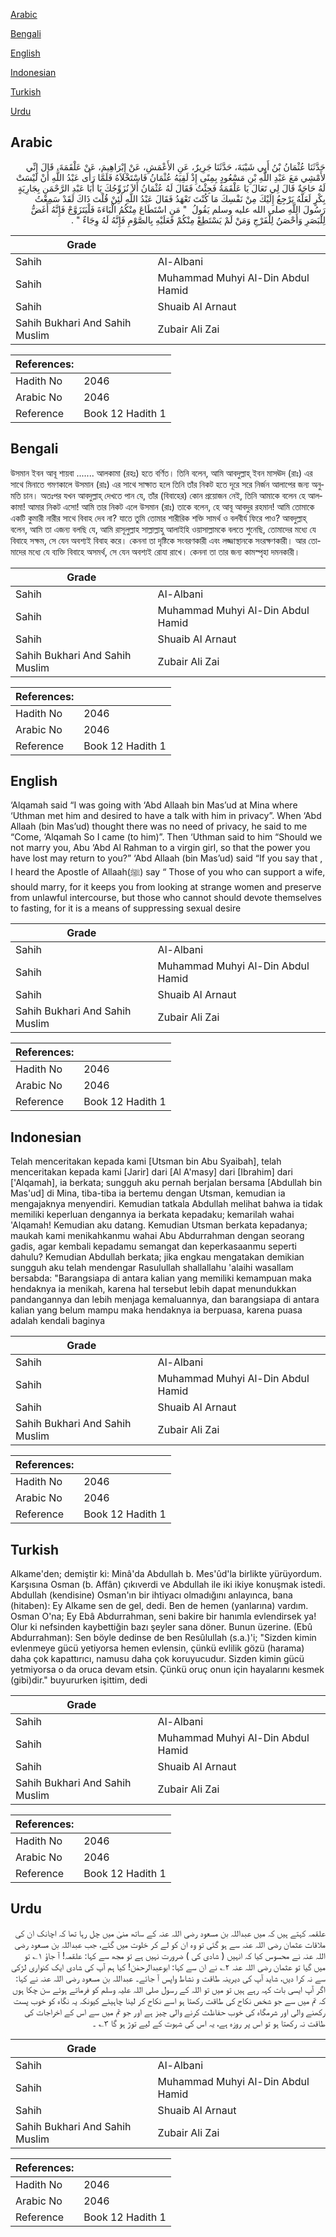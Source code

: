 [Arabic](#arabic)

[Bengali](#bengali)

[English](#english)

[Indonesian](#indonesian)

[Turkish](#turkish)

[Urdu](#urdu)

## Arabic


<div dir="rtl" lang="ar" style={{fontSize:'larger',backgroundColor:'#f8f9fa',padding:20}}>
حَدَّثَنَا عُثْمَانُ بْنُ أَبِي شَيْبَةَ، حَدَّثَنَا جَرِيرٌ، عَنِ الأَعْمَشِ، عَنْ إِبْرَاهِيمَ، عَنْ عَلْقَمَةَ، قَالَ إِنِّي لأَمْشِي مَعَ عَبْدِ اللَّهِ بْنِ مَسْعُودٍ بِمِنًى إِذْ لَقِيَهُ عُثْمَانُ فَاسْتَخْلاَهُ فَلَمَّا رَأَى عَبْدُ اللَّهِ أَنْ لَيْسَتْ لَهُ حَاجَةٌ قَالَ لِي تَعَالَ يَا عَلْقَمَةُ فَجِئْتُ فَقَالَ لَهُ عُثْمَانُ أَلاَ نُزَوِّجُكَ يَا أَبَا عَبْدِ الرَّحْمَنِ بِجَارِيَةٍ بِكْرٍ لَعَلَّهُ يَرْجِعُ إِلَيْكَ مِنْ نَفْسِكَ مَا كُنْتَ تَعْهَدُ فَقَالَ عَبْدُ اللَّهِ لَئِنْ قُلْتَ ذَاكَ لَقَدْ سَمِعْتُ رَسُولَ اللَّهِ صلى الله عليه وسلم يَقُولُ ‏ "‏ مَنِ اسْتَطَاعَ مِنْكُمُ الْبَاءَةَ فَلْيَتَزَوَّجْ فَإِنَّهُ أَغَضُّ لِلْبَصَرِ وَأَحْصَنُ لِلْفَرْجِ وَمَنْ لَمْ يَسْتَطِعْ مِنْكُمْ فَعَلَيْهِ بِالصَّوْمِ فَإِنَّهُ لَهُ وِجَاءٌ ‏"‏ ‏.‏
</div>
<div style={{backgroundColor:'#f8f9fa',padding:20, marginBottom: 10}}><table> <thead> <tr> <th>Grade</th> <th></th> </tr> </thead> <tbody> <tr><td>Sahih</td><td>Al-Albani</td></tr><tr><td>Sahih</td><td>Muhammad Muhyi Al-Din Abdul Hamid</td></tr><tr><td>Sahih</td><td>Shuaib Al Arnaut</td></tr><tr><td>Sahih Bukhari And Sahih Muslim</td><td>Zubair Ali Zai</td></tr></tbody></table><table> <thead> <tr> <th>References:</th> <th></th> </tr> </thead> <tbody><tr><td>Hadith No</td><td>2046</td></tr><tr><td>Arabic No</td><td>2046</td></tr><tr><td>Reference</td><td>Book 12 Hadith 1</td></tr></tbody></table></div>

## Bengali


<div dir="ltr" lang="bn" style={{fontSize:'larger',backgroundColor:'#f8f9fa',padding:20}}>
উসমান ইবন আবূ শায়বা ....... আলকামা (রহঃ) হতে বর্ণিত। তিনি বলেন, আমি আবদুল্লাহ্ ইবন মাসঊদ (রাঃ) এর সাথে মিনাতে গমণকালে উসমান (রাঃ) এর সাথে সাক্ষাত হলে তিনি তাঁর নিকট হতে দূরে সরে নির্জন আলাপের জন্য অনুমতি চান। অতঃপর যখন আবদুল্লাহ্ দেখতে পান যে, তাঁর (বিবাহের) কোন প্রয়োজন নেই, তিনি আমাকে বলেন হে আলকামা! আমার নিকট এসো! আমি তার নিকট এলে উসমান (রাঃ) তাকে বলেন, হে আবূ আবদুর রহমান! আমি তোমাকে একটি কুমারী নারীর সাথে বিবাহ দেব না? যাতে তুমি তোমার শারীরিক শক্তি সামর্থ ও বলবীর্য ফিরে পাও? আবদুল্লাহ্ বলেন, আমি তা এজন্য বলছি যে, আমি রাসূলুল্লাহ সাল্লাল্লাহু আলাইহি ওয়াসাল্লামকে বলতে শুনেছি, তোমাদের মধ্যে যে বিবাহে সক্ষম, সে যেন অবশ্যই বিবাহ করে। কেননা তা দৃষ্টিকে সংবরণকারী এবং লজ্জাস্থানকে সংরক্ষণকারী। আর তোমাদের মধ্যে যে ব্যক্তি বিবাহে অসমর্থ, সে যেন অবশ্যই রোযা রাখে। কেননা তা তার জন্য কামস্পৃহা দমনকারী।
</div>
<div style={{backgroundColor:'#f8f9fa',padding:20, marginBottom: 10}}><table> <thead> <tr> <th>Grade</th> <th></th> </tr> </thead> <tbody> <tr><td>Sahih</td><td>Al-Albani</td></tr><tr><td>Sahih</td><td>Muhammad Muhyi Al-Din Abdul Hamid</td></tr><tr><td>Sahih</td><td>Shuaib Al Arnaut</td></tr><tr><td>Sahih Bukhari And Sahih Muslim</td><td>Zubair Ali Zai</td></tr></tbody></table><table> <thead> <tr> <th>References:</th> <th></th> </tr> </thead> <tbody><tr><td>Hadith No</td><td>2046</td></tr><tr><td>Arabic No</td><td>2046</td></tr><tr><td>Reference</td><td>Book 12 Hadith 1</td></tr></tbody></table></div>

## English


<div dir="ltr" lang="en" style={{fontSize:'larger',backgroundColor:'#f8f9fa',padding:20}}>
‘Alqamah said “I was going with ‘Abd Allaah bin Mas’ud at Mina where ‘Uthman met him and desired to have a talk with him in privacy”. When ‘Abd Allaah (bin Mas’ud) thought there was no need of privacy, he said to me “Come, ‘Alqamah So I came (to him)”. Then ‘Uthman said to him “Should we not marry you, Abu ‘Abd Al Rahman to a virgin girl, so that the power you have lost may return to you?” ‘Abd Allaah (bin Mas’ud) said “If you say that , I heard the Apostle of Allaah(ﷺ) say “ Those of you who can support a wife, should marry, for it keeps you from looking at strange women and preserve from unlawful intercourse, but those who cannot should devote themselves to fasting, for it is a means of suppressing sexual desire
</div>
<div style={{backgroundColor:'#f8f9fa',padding:20, marginBottom: 10}}><table> <thead> <tr> <th>Grade</th> <th></th> </tr> </thead> <tbody> <tr><td>Sahih</td><td>Al-Albani</td></tr><tr><td>Sahih</td><td>Muhammad Muhyi Al-Din Abdul Hamid</td></tr><tr><td>Sahih</td><td>Shuaib Al Arnaut</td></tr><tr><td>Sahih Bukhari And Sahih Muslim</td><td>Zubair Ali Zai</td></tr></tbody></table><table> <thead> <tr> <th>References:</th> <th></th> </tr> </thead> <tbody><tr><td>Hadith No</td><td>2046</td></tr><tr><td>Arabic No</td><td>2046</td></tr><tr><td>Reference</td><td>Book 12 Hadith 1</td></tr></tbody></table></div>

## Indonesian


<div dir="ltr" lang="id" style={{fontSize:'larger',backgroundColor:'#f8f9fa',padding:20}}>
Telah menceritakan kepada kami [Utsman bin Abu Syaibah], telah menceritakan kepada kami [Jarir] dari [Al A'masy] dari [Ibrahim] dari ['Alqamah], ia berkata; sungguh aku pernah berjalan bersama [Abdullah bin Mas'ud] di Mina, tiba-tiba ia bertemu dengan Utsman, kemudian ia mengajaknya menyendiri. Kemudian tatkala Abdullah melihat bahwa ia tidak memiliki keperluan dengannya ia berkata kepadaku; kemarilah wahai 'Alqamah! Kemudian aku datang. Kemudian Utsman berkata kepadanya; maukah kami menikahkanmu wahai Abu Abdurrahman dengan seorang gadis, agar kembali kepadamu semangat dan keperkasaanmu seperti dahulu? Kemudian Abdullah berkata; jika engkau mengatakan demikian sungguh aku telah mendengar Rasulullah shallallahu 'alaihi wasallam bersabda: "Barangsiapa di antara kalian yang memiliki kemampuan maka hendaknya ia menikah, karena hal tersebut lebih dapat menundukkan pandangannya dan lebih menjaga kemaluannya, dan barangsiapa di antara kalian yang belum mampu maka hendaknya ia berpuasa, karena puasa adalah kendali baginya
</div>
<div style={{backgroundColor:'#f8f9fa',padding:20, marginBottom: 10}}><table> <thead> <tr> <th>Grade</th> <th></th> </tr> </thead> <tbody> <tr><td>Sahih</td><td>Al-Albani</td></tr><tr><td>Sahih</td><td>Muhammad Muhyi Al-Din Abdul Hamid</td></tr><tr><td>Sahih</td><td>Shuaib Al Arnaut</td></tr><tr><td>Sahih Bukhari And Sahih Muslim</td><td>Zubair Ali Zai</td></tr></tbody></table><table> <thead> <tr> <th>References:</th> <th></th> </tr> </thead> <tbody><tr><td>Hadith No</td><td>2046</td></tr><tr><td>Arabic No</td><td>2046</td></tr><tr><td>Reference</td><td>Book 12 Hadith 1</td></tr></tbody></table></div>

## Turkish


<div dir="ltr" lang="tr" style={{fontSize:'larger',backgroundColor:'#f8f9fa',padding:20}}>
Alkame'den; demiştir ki: Minâ'da Abdullah b. Mes'ûd'la birlikte yürüyordum. Karşısına Osman (b. Affân) çıkıverdi ve Abdullah ile iki ikiye konuşmak istedi. Abdullah (kendisine) Osman'ın bir ihtiyacı olmadığını anlayınca, bana (hitaben): Ey Alkame sen de gel, dedi. Ben de hemen (yanlarına) vardım. Osman O'na; Ey Ebâ Abdurrahman, seni bakire bir hanımla evlendirsek ya! Olur ki nefsinden kaybettiğin bazı şeyler sana döner. Bunun üzerine. (Ebû Abdurrahman): Sen böyle dedinse de ben Resûlullah (s.a.)'i; "Sizden kimin evlenmeye gücü yetiyorsa hemen evlensin, çünkü evlilik gözü (harama) daha çok kapattırıcı, namusu daha çok koruyucudur. Sizden kimin gücü yetmiyorsa o da oruca devam etsin. Çünkü oruç onun için hayalarını kesmek (gibi)dir." buyururken işittim, dedi
</div>
<div style={{backgroundColor:'#f8f9fa',padding:20, marginBottom: 10}}><table> <thead> <tr> <th>Grade</th> <th></th> </tr> </thead> <tbody> <tr><td>Sahih</td><td>Al-Albani</td></tr><tr><td>Sahih</td><td>Muhammad Muhyi Al-Din Abdul Hamid</td></tr><tr><td>Sahih</td><td>Shuaib Al Arnaut</td></tr><tr><td>Sahih Bukhari And Sahih Muslim</td><td>Zubair Ali Zai</td></tr></tbody></table><table> <thead> <tr> <th>References:</th> <th></th> </tr> </thead> <tbody><tr><td>Hadith No</td><td>2046</td></tr><tr><td>Arabic No</td><td>2046</td></tr><tr><td>Reference</td><td>Book 12 Hadith 1</td></tr></tbody></table></div>

## Urdu


<div dir="rtl" lang="ur" style={{fontSize:'larger',backgroundColor:'#f8f9fa',padding:20}}>
علقمہ کہتے ہیں کہ میں عبداللہ بن مسعود رضی اللہ عنہ کے ساتھ منیٰ میں چل رہا تھا کہ اچانک ان کی ملاقات عثمان رضی اللہ عنہ سے ہو گئی تو وہ ان کو لے کر خلوت میں گئے، جب عبداللہ بن مسعود رضی اللہ عنہ نے محسوس کیا کہ انہیں ( شادی کی ) ضرورت نہیں ہے تو مجھ سے کہا: علقمہ! آ جاؤ ۱؎ تو میں گیا تو عثمان رضی اللہ عنہ ۲؎ نے ان سے کہا: ابوعبدالرحمٰن! کیا ہم آپ کی شادی ایک کنواری لڑکی سے نہ کرا دیں، شاید آپ کی دیرینہ طاقت و نشاط واپس آ جائے۔ عبداللہ بن مسعود رضی اللہ عنہ نے کہا: اگر آپ ایسی بات کہہ رہے ہیں تو میں تو اللہ کے رسول صلی اللہ علیہ وسلم کو فرماتے ہوئے سن چکا ہوں کہ تم میں سے جو شخص نکاح کی طاقت رکھتا ہو اسے نکاح کر لینا چاہیئے کیونکہ یہ نگاہ کو خوب پست رکھنے والی اور شرمگاہ کی خوب حفاظت کرنے والی چیز ہے اور جو تم میں سے اس کے اخراجات کی طاقت نہ رکھتا ہو تو اس پر روزہ ہے، یہ اس کی شہوت کے لیے توڑ ہو گا ۳؎ ۔
</div>
<div style={{backgroundColor:'#f8f9fa',padding:20, marginBottom: 10}}><table> <thead> <tr> <th>Grade</th> <th></th> </tr> </thead> <tbody> <tr><td>Sahih</td><td>Al-Albani</td></tr><tr><td>Sahih</td><td>Muhammad Muhyi Al-Din Abdul Hamid</td></tr><tr><td>Sahih</td><td>Shuaib Al Arnaut</td></tr><tr><td>Sahih Bukhari And Sahih Muslim</td><td>Zubair Ali Zai</td></tr></tbody></table><table> <thead> <tr> <th>References:</th> <th></th> </tr> </thead> <tbody><tr><td>Hadith No</td><td>2046</td></tr><tr><td>Arabic No</td><td>2046</td></tr><tr><td>Reference</td><td>Book 12 Hadith 1</td></tr></tbody></table></div>